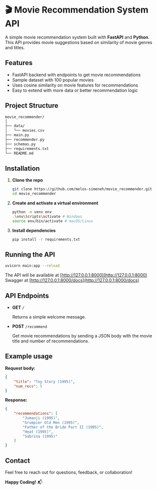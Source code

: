 # 🎬 Movie Recommendation System API

A simple movie recommendation system built with **FastAPI** and **Python**.
This API provides movie suggestions based on similarity of movie genres and titles.

## Features

- FastAPI backend with endpoints to get movie recommendations
- Sample dataset with 100 popular movies
- Uses cosine similarity on movie features for recommendations
- Easy to extend with more data or better recommendation logic

## Project Structure

```bash
movie_recommender/
│
├── data/
│   └── movies.csv
├── main.py
├── recommender.py
├── schemas.py
├── requirements.txt
└── README.md
```

## Installation

1. **Clone the repo**

    ```bash
    git clone https://github.com/melos-simeneh/movie_recommender.git
    cd movie_recommender
    ```

2. **Create and activate a virtual environment**

    ```bash
    python -m venv env
    .\env\Scripts\activate # Windows
    source env/bin/activate # macOS/Linux
    ```

3. **Install dependencies**

    ```bash
    pip install -r requirements.txt
    ```

## Running the API

```bash
uvicorn main:app --reload
```

The API will be available at [http://127.0.0.1:8000](http://127.0.0.1:8000)
Swagger at [http://127.0.0.1:8000/docs](http://127.0.0.1:8000/docs)

## API Endpoints

- **GET** `/`

    Returns a simple welcome message.

- **POST** `/recommend`

    Get movie recommendations by sending a JSON body with the movie title and number of recommendations.

## Example usage

**Request body:**

```json
{
    "title": "Toy Story (1995)",
    "num_recs": 5
}
```

**Response:**

```json
{
    "recommendations": [
        "Jumanji (1995)",
        "Grumpier Old Men (1995)",
        "Father of the Bride Part II (1995)",
        "Heat (1995)",
        "Sabrina (1995)"
    ]
}
```

## Contact

Feel free to reach out for questions, feedback, or collaboration!

**Happy Coding!** 📬

